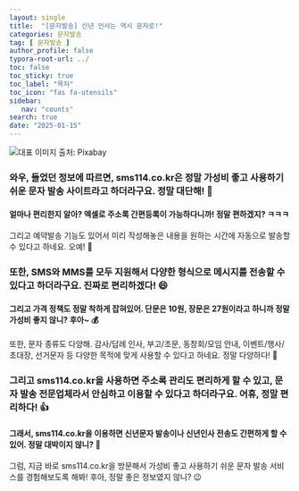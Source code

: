 ```yaml
---
layout: single
title:  "[문자발송] 신년 인사는 역시 문자로!"
categories: 문자발송
tag: [ 문자발송 ]
author_profile: false
typora-root-url: ../
toc: false
toc_sticky: true
toc_label: "목차"
toc_icon: "fas fa-utensils"
sidebar:
   nav: "counts"
search: true
date: "2025-01-15"
---
```


![대표 이미지](https://pixabay.com/get/gd6035c3c2ba11412c04b295e8a2a510f47032972004a4e3e0e65844557fd17416dd7df7442f9bf167e7d46b8e2898bf84efa5e3ade536457934d2895b0de97c9_640.jpg) 출처: Pixabay <!-- Markdown 이미지 삽입 -->

### 와우, 들었던 정보에 따르면, sms114.co.kr은 정말 가성비 좋고 사용하기 쉬운 문자 발송 사이트라고 하더라구요. 정말 대단해! 🌟

#### 얼마나 편리한지 알아? 엑셀로 주소록 간편등록이 가능하다니까! 정말 편하겠지? ㅋㅋㅋ

그리고 예약발송 기능도 있어서 미리 작성해놓은 내용을 원하는 시간에 자동으로 발송할 수 있다고 하네요. 오예! 📅

### 또한, SMS와 MMS를 모두 지원해서 다양한 형식으로 메시지를 전송할 수 있다고 하더라구요. 진짜로 편리하겠다! 😄

#### 그리고 가격 정책도 정말 착하게 잡혀있어. 단문은 10원, 장문은 27원이라고 하니까 정말 가성비 좋지 않니? 후아~ 💰

또한, 문자 종류도 다양해. 감사/답례 인사, 부고/조문, 동창회/모임 안내, 이벤트/행사/초대장, 선거문자 등 다양한 목적에 맞게 사용할 수 있다고 하네요. 정말 다양하다! 💌

### 그리고 sms114.co.kr을 사용하면 주소록 관리도 편리하게 할 수 있고, 문자 발송 전문업체라서 안심하고 이용할 수 있다고 하더라구요. 어휴, 정말 편리하다! 👍

#### 그래서, sms114.co.kr을 이용하면 신년문자 발송이나 신년인사 전송도 간편하게 할 수 있어. 정말 대박이지 않니? 🎉

그럼, 지금 바로 sms114.co.kr을 방문해서 가성비 좋고 사용하기 쉬운 문자 발송 서비스를 경험해보도록 해봐! 후아, 정말 좋은 정보였지 않니? 😉
